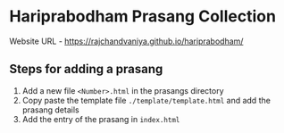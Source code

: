# Hariprabodham Prasang Collection
Website URL - https://rajchandvaniya.github.io/hariprabodham/

## Steps for adding a prasang
1. Add a new file `<Number>.html` in the prasangs directory
2. Copy paste the template file `./template/template.html` and add the prasang details
3. Add the entry of the prasang in `index.html`
